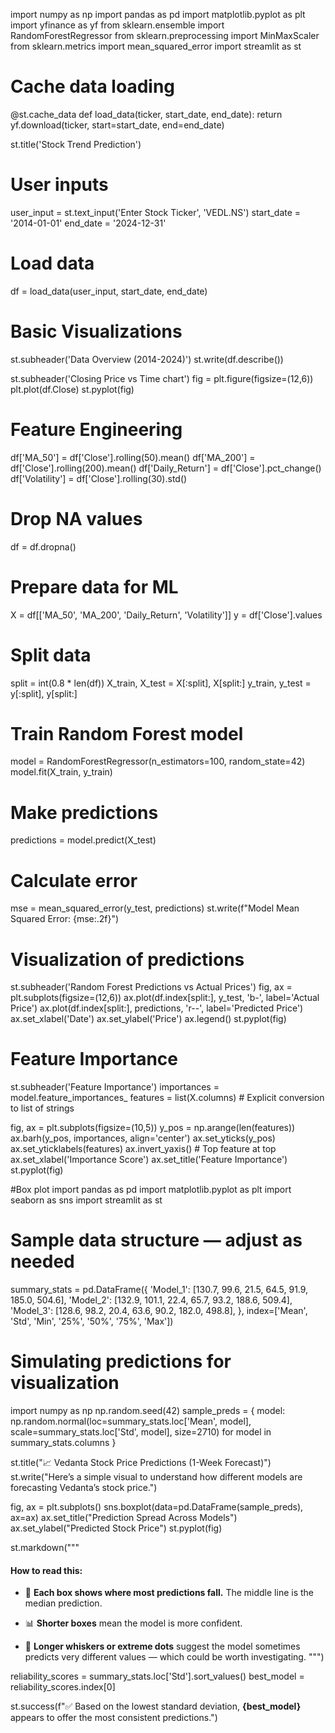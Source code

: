 import numpy as np
import pandas as pd 
import matplotlib.pyplot as plt
import yfinance as yf
from sklearn.ensemble import RandomForestRegressor
from sklearn.preprocessing import MinMaxScaler
from sklearn.metrics import mean_squared_error
import streamlit as st 

# Cache data loading
@st.cache_data
def load_data(ticker, start_date, end_date):
    return yf.download(ticker, start=start_date, end=end_date)

st.title('Stock Trend Prediction')

# User inputs
user_input = st.text_input('Enter Stock Ticker', 'VEDL.NS')
start_date = '2014-01-01'
end_date = '2024-12-31'

# Load data
df = load_data(user_input, start_date, end_date)

# Basic Visualizations
st.subheader('Data Overview (2014-2024)')
st.write(df.describe())

st.subheader('Closing Price vs Time chart')
fig = plt.figure(figsize=(12,6))
plt.plot(df.Close)
st.pyplot(fig)

# Feature Engineering
df['MA_50'] = df['Close'].rolling(50).mean()
df['MA_200'] = df['Close'].rolling(200).mean()
df['Daily_Return'] = df['Close'].pct_change()
df['Volatility'] = df['Close'].rolling(30).std()

# Drop NA values
df = df.dropna()

# Prepare data for ML
X = df[['MA_50', 'MA_200', 'Daily_Return', 'Volatility']]
y = df['Close'].values

# Split data
split = int(0.8 * len(df))
X_train, X_test = X[:split], X[split:]
y_train, y_test = y[:split], y[split:]

# Train Random Forest model
model = RandomForestRegressor(n_estimators=100, random_state=42)
model.fit(X_train, y_train)

# Make predictions
predictions = model.predict(X_test)

# Calculate error
mse = mean_squared_error(y_test, predictions)
st.write(f"Model Mean Squared Error: {mse:.2f}")

# Visualization of predictions
st.subheader('Random Forest Predictions vs Actual Prices')
fig, ax = plt.subplots(figsize=(12,6))
ax.plot(df.index[split:], y_test, 'b-', label='Actual Price')
ax.plot(df.index[split:], predictions, 'r--', label='Predicted Price')
ax.set_xlabel('Date')
ax.set_ylabel('Price')
ax.legend()
st.pyplot(fig)

# Feature Importance
st.subheader('Feature Importance')
importances = model.feature_importances_
features = list(X.columns)  # Explicit conversion to list of strings

fig, ax = plt.subplots(figsize=(10,5))
y_pos = np.arange(len(features))
ax.barh(y_pos, importances, align='center')
ax.set_yticks(y_pos)
ax.set_yticklabels(features)
ax.invert_yaxis()  # Top feature at top
ax.set_xlabel('Importance Score')
ax.set_title('Feature Importance')
st.pyplot(fig)


#Box plot
import pandas as pd
import matplotlib.pyplot as plt
import seaborn as sns
import streamlit as st

# Sample data structure — adjust as needed
summary_stats = pd.DataFrame({
    'Model_1': [130.7, 99.6, 21.5, 64.5, 91.9, 185.0, 504.6],
    'Model_2': [132.9, 101.1, 22.4, 65.7, 93.2, 188.6, 509.4],
    'Model_3': [128.6, 98.2, 20.4, 63.6, 90.2, 182.0, 498.8],
}, index=['Mean', 'Std', 'Min', '25%', '50%', '75%', 'Max'])

# Simulating predictions for visualization
import numpy as np
np.random.seed(42)
sample_preds = {
    model: np.random.normal(loc=summary_stats.loc['Mean', model],
                            scale=summary_stats.loc['Std', model],
                            size=2710)
    for model in summary_stats.columns
}

st.title("📈 Vedanta Stock Price Predictions (1-Week Forecast)")
st.write("Here’s a simple visual to understand how different models are forecasting Vedanta’s stock price.")

fig, ax = plt.subplots()
sns.boxplot(data=pd.DataFrame(sample_preds), ax=ax)
ax.set_title("Prediction Spread Across Models")
ax.set_ylabel("Predicted Stock Price")
st.pyplot(fig)


st.markdown("""
#### How to read this:

- 📍 **Each box shows where most predictions fall.** 
  The middle line is the median prediction.
  
- 📊 **Shorter boxes** mean the model is more confident.
  
- 🚩 **Longer whiskers or extreme dots** suggest the model sometimes predicts very different values — which could be worth investigating.
""")


reliability_scores = summary_stats.loc['Std'].sort_values()
best_model = reliability_scores.index[0]

st.success(f"✅ Based on the lowest standard deviation, **{best_model}** appears to offer the most consistent predictions.")


